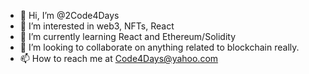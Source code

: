 - 👋 Hi, I’m @2Code4Days
- 👀 I’m interested in web3, NFTs, React
- 🌱 I’m currently learning React and Ethereum/Solidity
- 💞️ I’m looking to collaborate on anything related to blockchain really.
- 📫 How to reach me at Code4Days@yahoo.com

<!---
2Code4Days/2Code4Days is a ✨ special ✨ repository because its `README.md` (this file) appears on your GitHub profile.
You can click the Preview link to take a look at your changes.
--->
